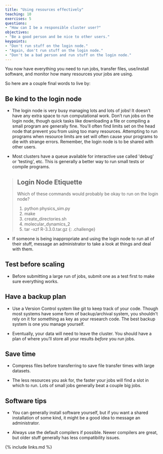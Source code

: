 ```yaml
---
title: "Using resources effectively"
teaching: 10
exercises: 5
questions:
- "How can I be a responsible cluster user?"
objectives:
- "Be a good person and be nice to other users."
keypoints:
- "Don't run stuff on the login node."
- "Again, don't run stuff on the login node."
- "Don't be a bad person and run stuff on the login node."
---
```


You now have everything you need to run jobs, transfer files, use/install software, and monitor how
many resources your jobs are using.

So here are a couple final words to live by:

## Be kind to the login node

* The login node is very busy managing lots and lots of jobs! It doesn’t have any extra space to run
  computational work. Don’t run jobs on the login node, though quick tasks like downloading a file or compiling a small program are generally fine. You'll often find limits set on the head node that prevent you from using too many resources.  Attempting to run programs when resource limits are set will often cause your programs to die with strange errors. Remember, the login node is to be shared with other users.  

* Most clusters have a queue available for interactive use called 'debug' or 'testing', etc.  This is generally a better way to run small tests or compile programs.

> ## Login Node Etiquette
> 
> Which of these commands would probably be okay to run on the login node?
> 1. python physics_sim.py
> 2. make
> 3. create_directories.sh
> 4. molecular_dynamics_2
> 5. tar -xzf R-3.3.0.tar.gz
{: .challenge}

* If someone is being inappropriate and using the login node to run all of their stuff, message an
  administrator to take a look at things and deal with them.

## Test before scaling

* Before submitting a large run of jobs, submit one as a test first to make sure everything works.

## Have a backup plan

* Use a Version Control system like git to keep track of your code. Though most systems have some
  form of backup/archival system, you shouldn't rely on it for something as key as your research
  code. The best backup system is one you manage yourself.

* Eventually, your data will need to leave the cluster. You should have a plan of where you’ll store
  all your results *before* you run jobs.

## Save time

* Compress files before transferring to save file transfer times with large datasets.

* The less resources you ask for, the faster your jobs will find a slot in which to run. Lots of
  small jobs generally beat a couple big jobs.

## Software tips

* You can generally install software yourself, but if you want a shared installation of some kind,
  it might be a good idea to message an administrator.

* Always use the default compilers if possible. Newer compilers are great, but older stuff generally
  has less compatibility issues.

{% include links.md %}
